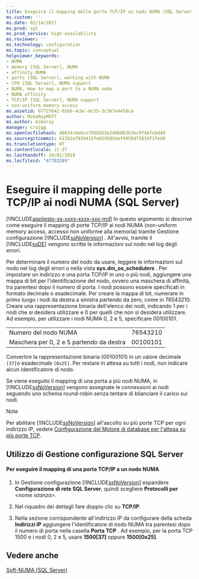 ```yaml
---
title: Eseguire il mapping delle porte TCP/IP ai nodi NUMA (SQL Server) | Microsoft Docs
ms.custom: ''
ms.date: 03/14/2017
ms.prod: sql
ms.prod_service: high-availability
ms.reviewer: ''
ms.technology: configuration
ms.topic: conceptual
helpviewer_keywords:
- NUMA
- memory [SQL Server], NUMA
- affinity NUMA
- ports [SQL Server], working with NUMA
- CPU [SQL Server], NUMA support
- NUMA, How to map a port to a NUMA node
- NUMA affinity
- TCP/IP [SQL Server], NUMA support
- non-uniform memory access
ms.assetid: 07727642-0266-4cbc-8c55-3c367e4458ca
author: MikeRayMSFT
ms.author: mikeray
manager: craigg
ms.openlocfilehash: 40834c6e6ce705b025e2d4b0b3b3ec974bfebd49
ms.sourcegitcommit: 61381ef939415fe019285def9450d7583df1fed0
ms.translationtype: HT
ms.contentlocale: it-IT
ms.lasthandoff: 10/01/2018
ms.locfileid: "47783289"
---
```

# <a name="map-tcp-ip-ports-to-numa-nodes-sql-server"></a>Eseguire il mapping delle porte TCP/IP ai nodi NUMA (SQL Server)
[!INCLUDE[appliesto-ss-xxxx-xxxx-xxx-md](../../includes/appliesto-ss-xxxx-xxxx-xxx-md.md)]
  In questo argomento si descrive come eseguire il mapping di porte TCP/IP ai nodi NUMA (non-uniform memory access, accesso non uniforme alla memoria) tramite Gestione configurazione [!INCLUDE[ssNoVersion](../../includes/ssnoversion-md.md)] . All'avvio, tramite il [!INCLUDE[ssDE](../../includes/ssde-md.md)] vengono scritte le informazioni sul nodo nel log degli errori.  
  
 Per determinare il numero del nodo da usare, leggere le informazioni sul nodo nel log degli errori o nella vista **sys.dm_os_schedulers** . Per impostare un indirizzo e una porta TCP/IP in uno o più nodi, aggiungere una mappa di bit per l'identificazione del nodo, ovvero una maschera di affinità, tra parentesi dopo il numero di porta. I nodi possono essere specificati in formato decimale o esadecimale. Per creare la mappa di bit, numerare in primo luogo i nodi da destra a sinistra partendo da zero, come in 76543210. Creare una rappresentazione binaria dell'elenco dei nodi, indicando 1 per i nodi che si desidera utilizzare e 0 per quelli che non si desidera utilizzare. Ad esempio, per utilizzare i nodi NUMA 0, 2 e 5, specificare 00100101.  
  
|||  
|-|-|  
|Numero del nodo NUMA|76543210|  
|Maschera per 0, 2 e 5 partendo da destra|00100101|  
  
 Convertire la rappresentazione binaria (00100101) in un valore decimale `[37]`o esadecimale `[0x25]`. Per restare in attesa su tutti i nodi, non indicare alcun identificatore di nodo.  
  
 Se viene eseguito il mapping di una porta a più nodi NUMA, in [!INCLUDE[ssNoVersion](../../includes/ssnoversion-md.md)] vengono assegnate le connessioni ai nodi seguendo uno schema round-robin senza tentare di bilanciare il carico sui nodi.  
  
> [!NOTE]  
>  Per abilitare [!INCLUDE[ssNoVersion](../../includes/ssnoversion-md.md)] all'ascolto su più porte TCP per ogni indirizzo IP, vedere [Configurazione del Motore di database per l'attesa su più porte TCP](../../database-engine/configure-windows/configure-the-database-engine-to-listen-on-multiple-tcp-ports.md).  
  
##  <a name="SSMSProcedure"></a> Utilizzo di Gestione configurazione SQL Server  
  
#### <a name="to-map-a-tcpip-port-to-a-numa-node"></a>Per eseguire il mapping di una porta TCP/IP a un nodo NUMA  
  
1.  In Gestione configurazione [!INCLUDE[ssNoVersion](../../includes/ssnoversion-md.md)] espandere **Configurazione di rete SQL Server**, quindi scegliere **Protocolli per** *\<nome istanza>*.  
  
2.  Nel riquadro dei dettagli fare doppio clic su **TCP/IP**.  
  
3.  Nella sezione corrispondente all'indirizzo IP da configurare della scheda **Indirizzi IP** aggiungere l'identificatore di nodo NUMA tra parentesi dopo il numero di porta nella casella **Porta TCP** . Ad esempio, per la porta TCP 1500 e i nodi 0, 2 e 5, usare **1500[37]** oppure **1500[0x25]**.  
  
## <a name="see-also"></a>Vedere anche  
 [Soft-NUMA &#40;SQL Server&#41;](../../database-engine/configure-windows/soft-numa-sql-server.md)  
  
  
